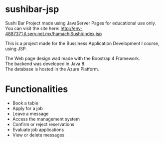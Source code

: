 # sushibar-jsp
Sushi Bar Project made using JavaServer Pages for educational use only.  
You can visit the site here: http://env-4887371.jl.serv.net.mx/hamachiSushi/index.jsp

This is a project made for the Bussiness Application Development I course, using JSP.

The Web page design wad made with the Boostrap 4 Framework.  
The backend was developed in Java 8.  
The database is hosted in the Azure Platform.  

# Functionalities
- Book a table
- Apply for a job
- Leave a message
- Access the management system
- Confirm or reject reservations
- Evaluate job applications
- View or delete messages
